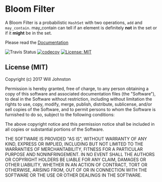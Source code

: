 # Bloom Filter
A Bloom Filter is a probabilistic `HashSet` with two operations, `add` and 
`may_contain`. may_contain can tell if an element is definitely **not** in the
set or if it **might** be in the set.

Please read the [Documentation](https://wbjohnston.github.io/bloom)

![Travis Status](https://travis-ci.org/wbjohnston/bloom.svg?branch=master)
[![codecov](https://codecov.io/gh/wbjohnston/bloom-filter/branch/master/graph/badge.svg)](https://codecov.io/gh/wbjohnston/bloom-filter)
[![License: MIT](https://img.shields.io/badge/License-MIT-yellow.svg)](https://opensource.org/licenses/MIT)


## License (MIT)
Copyright (c) 2017 Will Johnston

Permission is hereby granted, free of charge, to any person obtaining a copy
of this software and associated documentation files (the "Software"), to deal
in the Software without restriction, including without limitation the rights
to use, copy, modify, merge, publish, distribute, sublicense, and/or sell
copies of the Software, and to permit persons to whom the Software is
furnished to do so, subject to the following conditions:

The above copyright notice and this permission notice shall be included in all
copies or substantial portions of the Software.

THE SOFTWARE IS PROVIDED "AS IS", WITHOUT WARRANTY OF ANY KIND, EXPRESS OR
IMPLIED, INCLUDING BUT NOT LIMITED TO THE WARRANTIES OF MERCHANTABILITY,
FITNESS FOR A PARTICULAR PURPOSE AND NONINFRINGEMENT. IN NO EVENT SHALL THE
AUTHORS OR COPYRIGHT HOLDERS BE LIABLE FOR ANY CLAIM, DAMAGES OR OTHER
LIABILITY, WHETHER IN AN ACTION OF CONTRACT, TORT OR OTHERWISE, ARISING FROM,
OUT OF OR IN CONNECTION WITH THE SOFTWARE OR THE USE OR OTHER DEALINGS IN THE
SOFTWARE.

